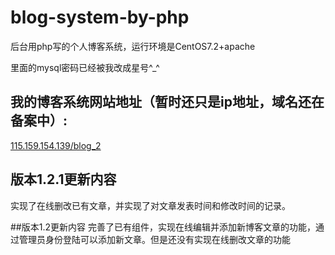 # blog-system-by-php
后台用php写的个人博客系统，运行环境是CentOS7.2+apache

里面的mysql密码已经被我改成星号^_^

## 我的博客系统网站地址（暂时还只是ip地址，域名还在备案中）:
[115.159.154.139/blog_2](http://115.159.154.139/blog_2)

## 版本1.2.1更新内容
实现了在线删改已有文章，并实现了对文章发表时间和修改时间的记录。

##版本1.2更新内容
完善了已有组件，实现在线编辑并添加新博客文章的功能，通过管理员身份登陆可以添加新文章。但是还没有实现在线删改文章的功能

